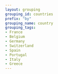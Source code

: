 ```yaml
---
layout: grouping 
grouping_id: countries
prefix: "by"
grouping_name: country
grouping_tags:
- France
- Belgium
- Germany
- Switzerland
- Spain
- Portugal
- Italy
- Greece
---
```


